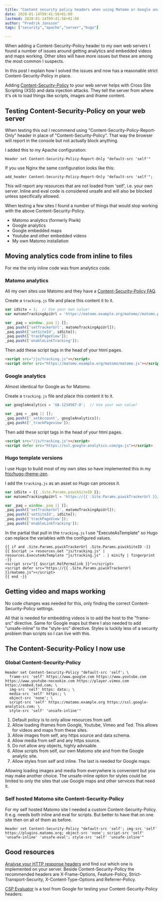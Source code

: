 ```yaml
---
title: "Content security policy headers when using Matomo or Google analytics"
date: 2020-01-14T09:41:58+01:00
lastmod: 2020-01-14T09:41:58+01:00
author: "Fredrik Jonsson"
tags: ["security","apache","server","hugo"]

---
```


When adding a Content-Security-Policy header to my own web servers I found a number of issues around getting analytics and embedded videos and maps working. Other sites will have more issues but these are among the most common I suspects.

In this post I explain how I solved the issues and now has a reasonable strict Content-Security-Policy in place.

Adding [Content-Security-Policy](https://developer.mozilla.org/en-US/docs/Web/HTTP/Headers/Content-Security-Policy) to your web server helps with Cross Site Scripting (XSS) and data injection attacks. They tell the server from where it's ok to load things like scripts, images and iframe content.


## Testing Content-Security-Policy on your web server

When testing this out I recommend using "Content-Security-Policy-Report-Only" header in place of "Content-Security-Policy". That way the browser will report in the console but not actually block anything.

I added this to my Apache configuration:

~~~~ shell
Header set Content-Security-Policy-Report-Only "default-src 'self'"
~~~~

If you use Nginx the same configuration looks like this:

~~~~ shell
add_header Content-Security-Policy-Report-Only "default-src 'self'";
~~~~

This will report any resources that are not loaded from 'self', i.e. your own server. Inline and eval code is considered unsafe and will also be blocked unless specifically allowed.

When testing a few sites I found a number of things that would stop working with the above Content-Security-Policy.

* Matomo analytics (formerly Piwik)
* Google analytics
* Google embedded maps
* Youtube and other embedded videos
* My own Matomo installation


## Moving analytics code from inline to files

For me the only inline code was from analytics code.

### Matomo analytics

All my own sites use Matomo and they have a [Content-Security-Policy FAQ](https://matomo.org/faq/general/faq_20904/).

Create a `tracking.js` file and place this content it to it. 

~~~~ js
var idSite = 1;  // Use your own value!
var matomoTrackingApiUrl = 'https://matomo.example.org/matomo//matomo.php';  // Use your own value!

var _paq = window._paq || [];
_paq.push(['setTrackerUrl', matomoTrackingApiUrl]);
_paq.push(['setSiteId', idSite]);
_paq.push(['trackPageView']);
_paq.push(['enableLinkTracking']);
~~~~

Then add these script tags in the head of your html pages.

~~~~ html
<script src="/js/tracking.js"></script>
<script defer src="https://matomo.example.org/matomo/matomo.js"></script>
~~~~

### Google analytics

Almost identical for Google as for Matomo.

Create a `tracking.js` file and place this content it to it. 

~~~~ js
var googleAnalytics = 'UA-1234567-8';  // Use your own value!

var _gaq = _gaq || [];
_gaq.push(['_setAccount', googleAnalytics]);
_gaq.push(['_trackPageview']);
~~~~

Then add these script tags in the head of your html pages.

~~~~ html
<script src="/js/tracking.js"></script>
<script defer src="https://ssl.google-analytics.com/ga.js"></script>
~~~~


### Hugo template versions

I use Hugo to build most of my own sites so have implemented this in my [frjo/hugo-theme-zen](https://github.com/frjo/hugo-theme-zen).

I add the `tracking.js` as an asset so Hugo can process it.

~~~~ js
var idSite = {{ .Site.Params.piwikSiteID }};
var matomoTrackingApiUrl = 'https://{{ .Site.Params.piwikTrackerUrl }}/matomo.php';

var _paq = window._paq || [];
_paq.push(['setTrackerUrl', matomoTrackingApiUrl]);
_paq.push(['setSiteId', idSite]);
_paq.push(['trackPageView']);
_paq.push(['enableLinkTracking']);
~~~~

In the partial that pull in the `tracking.js` I use "ExecuteAsTemplate" so Hugo can replace the variables with the configured values.

~~~~ go-html-template
{{ if and .Site.Params.piwikTrackerUrl .Site.Params.piwikSiteID -}}
{{ $script := resources.Get "js/tracking.js" | resources.ExecuteAsTemplate "js/tracking.js" . | minify | fingerprint -}}
<script src="{{ $script.RelPermalink }}"></script>
<script defer src="https://{{ .Site.Params.piwikTrackerUrl }}/matomo.js"></script>
{{ end -}}
~~~~

## Getting video and maps working

No code changes was needed for this, only finding the correct Content-Security-Policy settings.

All that is needed for embedding videos is to add the host to the "frame-src" directive. Same for Google maps but there I also needed to add "unsafe-inline" to the "style-src" directive. Styles is luckily less of a security problem than scripts so I can live with this.

## The Content-Security-Policy I now use

### Global Content-Security-Policy

~~~~ shell
Header set Content-Security-Policy "default-src 'self'; \
  frame-src 'self' https://www.google.com https://www.youtube.com https://www.youtube-nocookie.com https://player.vimeo.com https://embed.ted.com; \
  img-src 'self' https: data:; \
  media-src 'self' https:; \
  object-src 'none'; \
  script-src 'self' https://matomo.example.org https://ssl.google-analytics.com; \
  style-src 'self' 'unsafe-inline'"
~~~~

1. Default policy is to only allow resources from self.
2. Allow loading iframes from Google, Youtube, Vimeo and Ted. This allows for videos and maps from these sites.
3. Allow images from self, any https source and data schema.
4. Allow media from self and any https source.
5. Do not allow any objects, highly advisable.
6. Allow scripts from self, our own Matomo site and from the Google analytic site.
7. Allow styles from self and inline. The last is needed for Google maps.

Allowing loading images and media from everywhere is convenient but you may make another choice. The unsafe-inline option for styles could be limited to only the sites that use Google maps and other services that need it.


### Self hosted Matomo site Content-Security-Policy

For my self hosted Matomo site I needed a custom Content-Security-Policy. It e.g. needs both inline and eval for scripts. But better to have that on one site then on all of them as before.

~~~~ shell
Header set Content-Security-Policy "default-src 'self'; img-src 'self' https://plugins.matomo.org; object-src 'none'; script-src 'self' 'unsafe-inline' 'unsafe-eval'; style-src 'self' 'unsafe-inline'"
~~~~



## Good resources

[Analyse your HTTP response headers](https://securityheaders.com/) and find out which one is implemented on your server. Beside Content-Security-Policy the recommended headers are  X-Frame-Options, Feature-Policy, Strict-Transport-Security,  X-Content-Type-Options and Referrer-Policy.

[CSP Evaluator](https://csp-evaluator.withgoogle.com/) is a tool from Google for testing your Content-Security-Policy headers.

